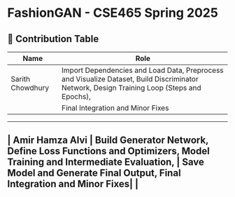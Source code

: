 # FashionGAN - CSE465 Spring 2025

## 👥 Contribution Table
| Name             |               Role |
|----------------- |--------------------|
| Sarith Chowdhury | Import Dependencies and Load Data, Preprocess and Visualize Dataset, Build Discriminator Network, Design Training Loop (Steps and Epochs),|
                   | Final Integration and Minor Fixes|
----------------------------------------------------------------------------------------------------------------------------------------------------------------
| Amir Hamza Alvi  | Build Generator Network, Define Loss Functions and Optimizers, Model Training and Intermediate Evaluation,                                | 
                     Save Model and Generate Final Output, Final Integration and Minor Fixes|					                                                         |
----------------------------------------------------------------------------------------------------------------------------------------------------------------
